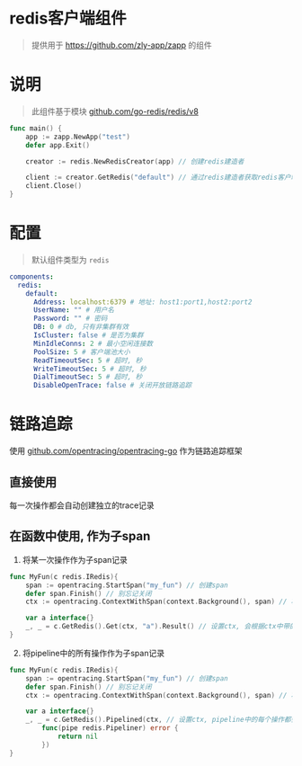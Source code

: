 
# redis客户端组件

> 提供用于 https://github.com/zly-app/zapp 的组件

# 说明

> 此组件基于模块 [github.com/go-redis/redis/v8](https://github.com/go-redis/redis)

```go
func main() {
    app := zapp.NewApp("test")
    defer app.Exit()

    creator := redis.NewRedisCreator(app) // 创建redis建造者

    client := creator.GetRedis("default") // 通过redis建造者获取redis客户端
    client.Close()
}
```

# 配置

> 默认组件类型为 `redis`

```yaml
components:
  redis:
    default:
      Address: localhost:6379 # 地址: host1:port1,host2:port2
      UserName: "" # 用户名                     
      Password: "" # 密码
      DB: 0 # db, 只有非集群有效
      IsCluster: false # 是否为集群
      MinIdleConns: 2 # 最小空闲连接数
      PoolSize: 5 # 客户端池大小
      ReadTimeoutSec: 5 # 超时, 秒
      WriteTimeoutSec: 5 # 超时, 秒
      DialTimeoutSec: 5 # 超时, 秒
      DisableOpenTrace: false # 关闭开放链路追踪
```

# 链路追踪

使用 [github.com/opentracing/opentracing-go](https://github.com/opentracing/opentracing-go) 作为链路追踪框架

## 直接使用

每一次操作都会自动创建独立的trace记录

## 在函数中使用, 作为子span

1. 将某一次操作作为子span记录

```go
func MyFun(c redis.IRedis){
    span := opentracing.StartSpan("my_fun") // 创建span
    defer span.Finish() // 别忘记关闭
    ctx := opentracing.ContextWithSpan(context.Background(), span) // 将span存入ctx

    var a interface{}
    _, _ = c.GetRedis().Get(ctx, "a").Result() // 设置ctx, 会根据ctx中带的span自动生成子span
}
```

2. 将pipeline中的所有操作作为子span记录

```go
func MyFun(c redis.IRedis){
    span := opentracing.StartSpan("my_fun") // 创建span
    defer span.Finish() // 别忘记关闭
    ctx := opentracing.ContextWithSpan(context.Background(), span) // 将span存入ctx

    var a interface{}
    _, _ = c.GetRedis().Pipelined(ctx, // 设置ctx, pipeline中的每个操作都会自动生成一个子span
        func(pipe redis.Pipeliner) error {
            return nil
        })
}
```
